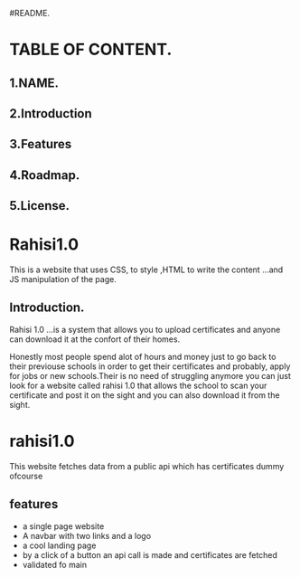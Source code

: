 #README.
# TABLE OF CONTENT.
## 1.NAME.
## 2.Introduction
## 3.Features
## 4.Roadmap.
## 5.License.
# Rahisi1.0
This is a website that uses CSS, to style ,HTML to write the content ...and JS manipulation of the page.
## Introduction.
Rahisi 1.0 ...is a system that allows you to upload certificates and anyone can download it at the confort of their homes.

Honestly most people spend alot of hours and money just to go back to their previouse schools in order to get their certificates and probably,
apply for jobs or new schools.Their is no need of struggling anymore you can just look for a website called rahisi 1.0
that allows the school to scan your certificate and post it on the sight and you can also download it from the sight.

# rahisi1.0

This website fetches data from a public api which has certificates dummy ofcourse
<br />
## features
- a single page website
- A navbar with two links and a logo
- a cool landing page 
- by a click of a button an api call is made and certificates are fetched
- validated fo
main

